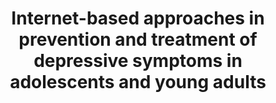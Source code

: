 --- 
abstract: '' 
authors: 
 - M Berking
 -  admin
 -  D Lehr
 -  H Riper
 -  B Sieland
 -  C Wiencke
doi: '' 
featured: false 
publication: '*Praxis der Kinderpsychologie und Kinderpsychiatrie*, 183' 
publication_short: '' 
publishDate: '2014-01-01' 
title: 'Internet-based approaches in prevention and treatment of depressive symptoms in adolescents and young adults' 
url_code: '' 
url_dataset: '' 
url_pdf: '' 
url_poster: '' 
url_project: '' 
url_slides: '' 
url_source: '' 
url_video: '' 
---